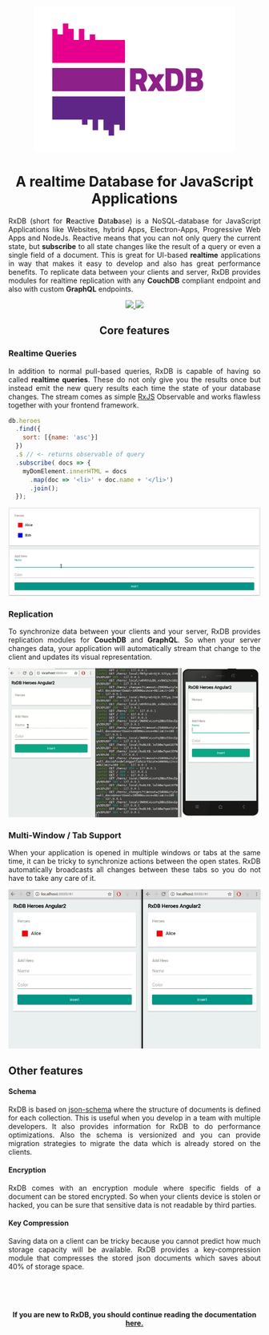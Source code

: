 <p align="center">
  <a href="https://github.com/pubkey/rxdb">
    <img src="./files/logo/logo_text.svg" width="400px" />
  </a>
</p>

<h1 align="center">
  <strong>A realtime Database for JavaScript Applications</strong>
</h1>
<p align="justify">
  RxDB (short for <b>R</b>eactive <b>D</b>ata<b>b</b>ase) is a NoSQL-database for JavaScript Applications like Websites, hybrid Apps, Electron-Apps, Progressive Web Apps and NodeJs.
  Reactive means that you can not only query the current state, but <b>subscribe</b> to all state changes like the result of a query or even a single field of a document.
  This is great for UI-based <b>realtime</b> applications in way that makes it easy to develop and also has great performance benefits. To replicate data between your clients and server, RxDB provides modules for realtime replication with any <b>CouchDB</b> compliant endpoint and also with custom <b>GraphQL</b> endpoints.
</p>

<p align="center">
  <a href="https://gitter.im/pubkey/rxdb">
    <img src="https://cdn.rawgit.com/pubkey/rxdb/master/docs-src/files/gitter.svg" />
  </a>
  <a href="https://twitter.com/rxdbjs">
    <img src="https://cdn.rawgit.com/pubkey/rxdb/4e7dd18f/docs/files/twitter_follow.png" width="111px" />
  </a>
<!--  <a href="https://www.patreon.com/rxdb">
    <img src="https://cdn.rawgit.com/pubkey/rxdb/4e7dd18f/docs/files/icons/patreon.png" width="111px" />
  </a> -->
</p>


<h2 align="center">
  <strong>Core features</strong>
</h2>


<h3>
  <strong>Realtime Queries</strong>
</h3>

<p align="justify">
In addition to normal pull-based queries, RxDB is capable of having so called <b>realtime queries</b>. These do not only give you the results once but instead emit the new query results each time the state of your database changes.
The stream comes as simple <a href="https://github.com/ReactiveX/rxjs" target="_blank">RxJS</a> Observable and works flawless together with your frontend framework.
</p>

```javascript
db.heroes
  .find({
    sort: [{name: 'asc'}]
  })
  .$ // <- returns observable of query
  .subscribe( docs => {
    myDomElement.innerHTML = docs
      .map(doc => '<li>' + doc.name + '</li>')
      .join();
  });
```

![reactive.gif](./files/reactive.gif)


<h3>
  <strong>Replication</strong>
</h3>

<p align="justify">
  To synchronize data between your clients and your server, RxDB provides replication modules for <b>CouchDB</b> and <b>GraphQL</b>. So when your server changes data, your application will automatically stream that change to the client and updates its visual representation.
</p>

<img src="./files/sync.gif" />





<h3>
  <strong>Multi-Window / Tab Support</strong>
</h3>

<p align="justify">
  When your application is opened in multiple windows or tabs at the same time, it can be tricky to synchronize actions between the open states. RxDB automatically broadcasts all changes between these tabs so you do not have to take any care of it.
</p>

<center>
  <img src="./files/multiwindow.gif" />
</center>


<h2>
  <strong>Other features</strong>
</h2>

<h4>
  <strong>Schema</strong>
</h4>

<p align="justify">
  RxDB is based on <a href="https://json-schema.org/">json-schema</a> where the structure of documents is defined for each collection. This is useful when you develop in a team with multiple developers. It also provides information for RxDB to do performance optimizations. Also the schema is versionized and you can provide migration strategies to migrate the data which is already stored on the clients.
</p>

<h4>
  <strong>Encryption</strong>
</h4>

<p align="justify">
  RxDB comes with an encryption module where specific fields of a document can be stored encrypted. So when your clients device is stolen or hacked, you can be sure that sensitive data is not readable by third parties.
</p>

<h4>
  <strong>Key Compression</strong>
</h4>
<p align="justify">
  Saving data on a client can be tricky because you cannot predict how much storage capacity will be available. RxDB provides a key-compression module that compresses the stored json documents which saves about 40% of storage space.
</p>


<br/><br/><br/>
<p align="center">
    <b>If you are new to RxDB, you should continue reading the documentation <a href="./install.html">here.</a></b>
</p>
